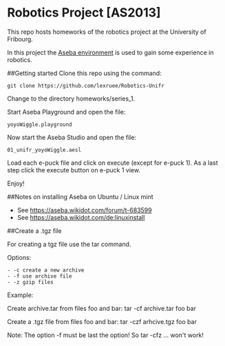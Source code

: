 Robotics Project [AS2013]
=========================
This repo hosts homeworks of the robotics project at the University of Fribourg.

In this project the [Aseba environment](https://aseba.wikidot.com/en:start) is used to gain some experience in robotics.

##Getting started
Clone this repo using the command:
```
git clone https://github.com/lexruee/Robotics-Unifr
```

Change to the directory homeworks/series_1.

Start Aseba Playground and open the file:
``` 
yoyoWiggle.playground
```
Now start the Aseba Studio and open the file:
```
01_unifr_yoyoWiggle.aesl
```

Load each e-puck file and click on execute (except for e-puck 1).
As a last step click the execute button on e-puck 1 view.

Enjoy!


##Notes on installing Aseba on Ubuntu / Linux mint


- See https://aseba.wikidot.com/forum/t-683599
- See https://aseba.wikidot.com/de:linuxinstall

##Create a .tgz file

For creating a tgz file use the tar command.

Options:

	- -c create a new archive
	- -f use archive file
	- -z gzip files

Example:

Create archive.tar from files foo and bar:
           tar -cf archive.tar foo bar

Create a .tgz file from files foo and bar:
	tar -czf arhcive.tgz foo bar

Note: The option -f must be last the option!
So tar -cfz ... won't work!
